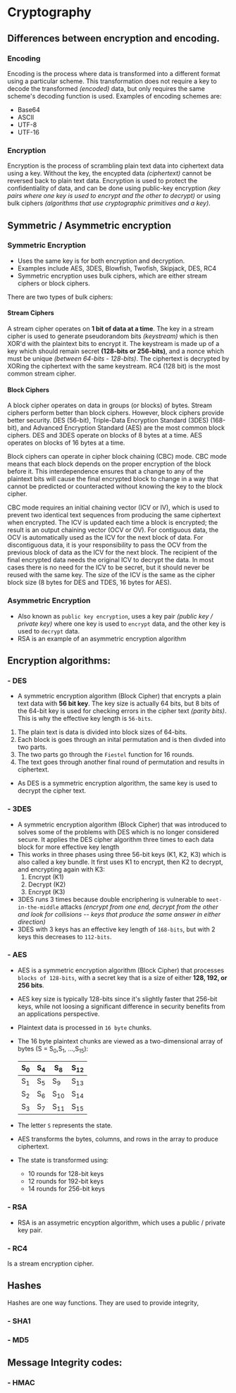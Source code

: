 # Cryptography

## Differences between encryption and encoding.

### Encoding

Encoding is the process where data is transformed into a different format using a particular scheme. This transformation does not require a key to decode the transformed *(encoded)* data, but only requires the same scheme's decoding function is used. Examples of encoding schemes are: 

- Base64
- ASCII
- UTF-8
- UTF-16

### Encryption

Encryption is the process of scrambling plain text data into ciphertext data using a key. Without the key, the encypted data *(ciphertext)* cannot be reversed back to plain text data. Encryption is used to protect the confidentiality of data, and can be done using public-key encryption *(key pairs where one key is used to encrypt and the other to decrypt)* or using bulk ciphers *(algorithms that use cryptographic primitives and a key)*. 

## Symmetric / Asymmetric encryption

### Symmetric Encryption

- Uses the same key is for both encryption and decryption.
- Examples include AES, 3DES, Blowfish, Twofish, Skipjack, DES, RC4
- Symmetric encryption uses bulk ciphers, which are either stream ciphers or block ciphers.

There are two types of bulk ciphers:

#### Stream Ciphers

A stream cipher operates on **1 bit of data at a time**. The key in a stream cipher is used to generate pseudorandom bits *(keystream)* which is then XOR'd with the plaintext bits to encrypt it. The keystream is made up of a key which should remain secret **(128-bits or 256-bits)**, and a nonce which must be unique *(between 64-bits - 128-bits)*. The ciphertext is decrypted by XORing the ciphertext with the same keystream. RC4 (128 bit) is the most common stream cipher.

#### Block Ciphers

A block cipher operates on data in groups (or blocks) of bytes. Stream ciphers perform better than block ciphers. However, block ciphers provide better security. DES (56-bit), Triple-Data Encryption Standard (3DES) (168-bit), and Advanced Encryption Standard (AES) are the most common block ciphers. DES and 3DES operate on blocks of 8 bytes at a time. AES operates on blocks of 16 bytes at a time.

Block ciphers can operate in cipher block chaining (CBC) mode. CBC mode means that each block depends on the proper encryption of the block before it. This interdependence ensures that a change to any of the plaintext bits will cause the final encrypted block to change in a way that cannot be predicted or counteracted without knowing the key to the block cipher.

CBC mode requires an initial chaining vector (ICV or IV), which is used to prevent two identical text sequences from producing the same ciphertext when encrypted. The ICV is updated each time a block is encrypted; the result is an output chaining vector (OCV or OV). For contiguous data, the OCV is automatically used as the ICV for the next block of data. For discontiguous data, it is your responsibility to pass the OCV from the previous block of data as the ICV for the next block. The recipient of the final encrypted data needs the original ICV to decrypt the data. In most cases there is no need for the ICV to be secret, but it should never be reused with the same key. The size of the ICV is the same as the cipher block size (8 bytes for DES and TDES, 16 bytes for AES).

### Asymmetric Encryption

- Also known as `public key encryption`, uses a key pair *(public key / private key)* where one key is used to `encrypt` data, and the other key is used to `decrypt` data.
- RSA is an example of an asymmetric encryption algorithm

## Encryption algorithms:
### - DES
- A symmetric encryption algorithm (Block Cipher) that encrypts a plain text data with **56 bit key**. The key size is actually 64 bits, but 8 bits of the 64-bit key is used for checking errors in the cipher text *(parity bits)*. This is why the effective key length is `56-bits`.
1. The plain text is data is divided into block sizes of 64-bits.
2. Each block is goes through an inital permutation and is then divded into two parts.
3. The two parts go through the `Fiestel` function for 16 rounds.
4. The text goes through another final round of permutation and results in ciphertext.
- As DES is a symmetric encryption algorithm, the same key is used to decrypt the cipher text.

### - 3DES
- A symmetric encryption algorithm (Block Cipher) that was introduced to solves some of the problems with DES which is no longer considered secure. It applies the DES cipher algorithm three times to each data block for more effective key length
- This works in three phases using three 56-bit keys (K1, K2, K3) which is also called a key bundle. It first uses K1 to encrypt, then K2 to decrypt, and encrypting again with K3:
    1. Encrypt (K1)
    2. Decrypt (K2)
    3. Encrypt (K3)
- 3DES runs 3 times because double encriphering is vulnerable to `meet-in-the-middle` attacks *(encrypt from one end, decrypt from the other and look for collisions -- keys that produce the same answer in either direction)*
- 3DES with 3 keys has an effective key length of `168-bits`, but with 2 keys this decreases to `112-bits`.

### - AES
- AES is a symmetric encryption algorithm (Block Cipher) that processes `blocks of 128-bits`, with a secret key that is a size of either **128, 192, or 256 bits**.
- AES key size is typically 128-bits since it's slightly faster that 256-bit keys, while not loosing a significant difference in security benefits from an applications perspective.
- Plaintext data is processed in `16 byte` chunks.
- The 16 byte plaintext chunks are viewed as a two-dimensional array of bytes (S = S<sub>0</sub>,S<sub>1</sub>, ...,S<sub>15</sub>):

    |S<sub>0</sub>|S<sub>4</sub>|S<sub>8</sub>|S<sub>12</sub>|
    |-------------|-------------|-------------|-------------|
    |S<sub>1</sub>|S<sub>5</sub>|S<sub>9</sub>|S<sub>13</sub>|
    |S<sub>2</sub>|S<sub>6</sub>|S<sub>10</sub>|S<sub>14</sub>|
    |S<sub>3</sub>|S<sub>7</sub>|S<sub>11</sub>|S<sub>15</sub>|

- The letter `S` represents the state.
- AES transforms the bytes, columns, and rows in the array to produce ciphertext.
- The state is transformed using:
    - 10 rounds for 128-bit keys
    - 12 rounds for 192-bit keys
    - 14 rounds for 256-bit keys

### - RSA
- RSA is an assymetric encyption algorithm, which uses a public / private key pair.
### - RC4
Is a stream encryption cipher.
## Hashes
Hashes are one way functions. They are used to provide integrity, 
### - SHA1
### - MD5

## Message Integrity codes:
### - HMAC
